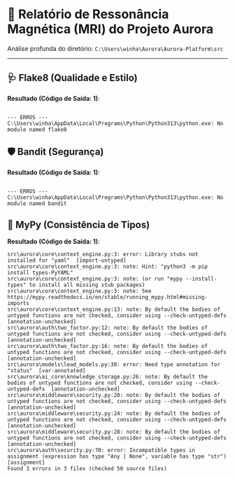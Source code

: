 # 🤖 Relatório de Ressonância Magnética (MRI) do Projeto Aurora

Análise profunda do diretório: `C:\Users\winha\Aurora\Aurora-Platform\src`

---

## 🩺 Flake8 (Qualidade e Estilo)
**Resultado (Código de Saída: 1)**:
```text

--- ERROS ---
C:\Users\winha\AppData\Local\Programs\Python\Python313\python.exe: No module named flake8
```


## 🛡️ Bandit (Segurança)
**Resultado (Código de Saída: 1)**:
```text

--- ERROS ---
C:\Users\winha\AppData\Local\Programs\Python\Python313\python.exe: No module named bandit
```


## 🧬 MyPy (Consistência de Tipos)
**Resultado (Código de Saída: 1)**:
```text
src\aurora\core\context_engine.py:3: error: Library stubs not installed for "yaml"  [import-untyped]
src\aurora\core\context_engine.py:3: note: Hint: "python3 -m pip install types-PyYAML"
src\aurora\core\context_engine.py:3: note: (or run "mypy --install-types" to install all missing stub packages)
src\aurora\core\context_engine.py:3: note: See https://mypy.readthedocs.io/en/stable/running_mypy.html#missing-imports
src\aurora\core\context_engine.py:13: note: By default the bodies of untyped functions are not checked, consider using --check-untyped-defs  [annotation-unchecked]
src\aurora\auth\two_factor.py:12: note: By default the bodies of untyped functions are not checked, consider using --check-untyped-defs  [annotation-unchecked]
src\aurora\auth\two_factor.py:16: note: By default the bodies of untyped functions are not checked, consider using --check-untyped-defs  [annotation-unchecked]
src\aurora\models\lead_models.py:30: error: Need type annotation for "status"  [var-annotated]
src\aurora\ai_core\knowledge_storage.py:26: note: By default the bodies of untyped functions are not checked, consider using --check-untyped-defs  [annotation-unchecked]
src\aurora\middleware\security.py:20: note: By default the bodies of untyped functions are not checked, consider using --check-untyped-defs  [annotation-unchecked]
src\aurora\middleware\security.py:24: note: By default the bodies of untyped functions are not checked, consider using --check-untyped-defs  [annotation-unchecked]
src\aurora\middleware\security.py:28: note: By default the bodies of untyped functions are not checked, consider using --check-untyped-defs  [annotation-unchecked]
src\aurora\auth\security.py:70: error: Incompatible types in assignment (expression has type "Any | None", variable has type "str")  [assignment]
Found 3 errors in 3 files (checked 50 source files)
```
